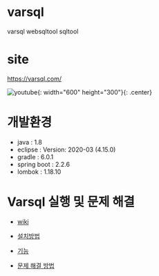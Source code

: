# varsql
varsql websqltool sqltool 

# site
<https://varsql.com/>

![youtube](https://i.ytimg.com/an_webp/PxbI65AQ6dU/mqdefault_6s.webp?du=3000&sqp=CJPQuJcG&rs=AOn4CLBeBsrU8fOg7ClZgQ3ZPlwaTbF-9Q){: width="600" height="300"}{: .center}

# 개발환경
- java : 1.8
- eclipse : Version: 2020-03 (4.15.0)
- gradle : 6.0.1
- spring boot : 2.2.6
- lombok : 1.18.10


# Varsql 실행 및 문제 해결
- [wiki](https://github.com/varsqlinfo/varsql/wiki/)

- [설치방법](https://github.com/varsqlinfo/varsql/wiki/Varsql-%EC%8B%A4%ED%96%89)

- [기능](https://github.com/varsqlinfo/varsql/wiki/%EA%B8%B0%EB%8A%A5)

- [문제 해결 방법](https://github.com/varsqlinfo/varsql/wiki/%EB%AC%B8%EC%A0%9C-%ED%95%B4%EA%B2%B0-%EB%B0%A9%EB%B2%95)


